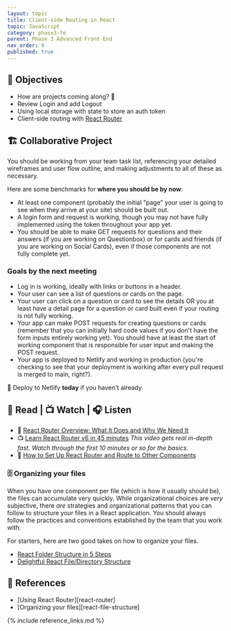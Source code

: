 ```yaml
---
layout: topic
title: Client-side Routing in React
topic: JavaScript
category: phase3-fe
parent: Phase 3 Advanced Front End
nav_order: 9
published: true
---
```


## 🎯 Objectives

- How are projects coming along? 👀
- Review Login and add Logout
- Using local storage with state to store an auth token
- Client-side routing with [React Router](https://reactrouter.com/en/main)

## 🏗️ Collaborative Project

You should be working from your team task list, referencing your detailed wireframes and user flow outline, and making adjustments to all of these as necessary.

Here are some benchmarks for **where you should be by now**:

- At least one component (probably the initial "page" your user is going to see when they arrive at your site) should be built out.
- A login form and request is working, though you may not have fully implemented using the token throughout your app yet.
- You should be able to make GET requests for questions and their answers (if you are working on Questionbox) or for cards and friends (if you are working on Social Cards), even if those components are not fully complete yet.

### Goals by the next meeting

- Log in is working, ideally with links or buttons in a header.
- Your user can see a list of questions or cards on the page.
- Your user can click on a question or card to see the details OR you at least have a detail page for a question or card built even if your routing is not fully working.
- Your app can make POST requests for creating questions or cards (remember that you can initially hard code values if you don't have the form inputs entirely working yet). You should have at least the start of working component that is responsible for user input and making the POST request.
- Your app is deployed to Netlify and working in production (you're checking to see that your deployment is working after every pull request is merged to main, right?).

🚀 Deploy to Netlify **today** if you haven't already.

## 📖 Read | 📺 Watch | 🎧 Listen

- 📖 [React Router Overview: What It Does and Why We Need It](https://reactrouter.com/en/main/start/overview#feature-overview)
- 📺 [Learn React Router v6 in 45 minutes](https://youtu.be/Ul3y1LXxzdU) _This video gets real in-depth fast. Watch through the first 10 minutes or so for the basics._
- 📖 [How to Set Up React Router and Route to Other Components](https://www.freecodecamp.org/news/how-to-use-react-router-version-6/)

### 🗄️ Organizing your files

When you have one component per file (which is how it usually should be), the files can accumulate very quickly. While organizational choices are _very_ subjective, there *are* strategies and organizational patterns that you can follow to structure your files in a React application. You should always follow the practices and conventions established by the team that you work with.

For starters, here are two good takes on how to organize your files.

- [React Folder Structure in 5 Steps](https://www.robinwieruch.de/react-folder-structure/)
- [Delightful React File/Directory Structure](https://www.joshwcomeau.com/react/file-structure/)

## 🔖 References

- [Using React Router][react-router]
- [Organizing your files][react-file-structure]

{% include reference_links.md %}
